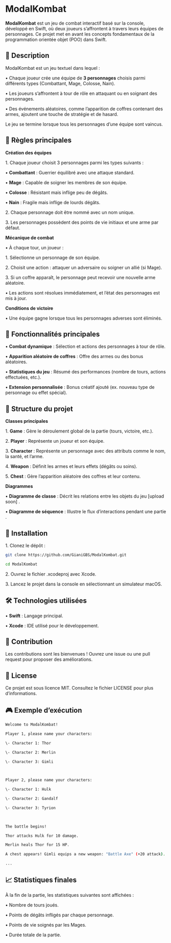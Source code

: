 
# **ModalKombat**

  

**ModalKombat** est un jeu de combat interactif basé sur la console, développé en Swift, où deux joueurs s’affrontent à travers leurs équipes de personnages. Ce projet met en avant les concepts fondamentaux de la programmation orientée objet (POO) dans Swift.

  

## **📝 Description**

  

ModalKombat est un jeu textuel dans lequel :

  

• Chaque joueur crée une équipe de **3 personnages** choisis parmi différents types (Combattant, Mage, Colosse, Nain).

• Les joueurs s’affrontent à tour de rôle en attaquant ou en soignant des personnages.

• Des événements aléatoires, comme l’apparition de coffres contenant des armes, ajoutent une touche de stratégie et de hasard.

  

Le jeu se termine lorsque tous les personnages d’une équipe sont vaincus.

  

## **📜 Règles principales**

  

**Création des équipes**

1\. Chaque joueur choisit 3 personnages parmi les types suivants :

• **Combattant** : Guerrier équilibré avec une attaque standard.

• **Mage** : Capable de soigner les membres de son équipe.

• **Colosse** : Résistant mais inflige peu de dégâts.

• **Nain** : Fragile mais inflige de lourds dégâts.

2\. Chaque personnage doit être nommé avec un nom unique.

3\. Les personnages possèdent des points de vie initiaux et une arme par défaut.

  

**Mécanique de combat**

• À chaque tour, un joueur :

1\. Sélectionne un personnage de son équipe.

2\. Choisit une action : attaquer un adversaire ou soigner un allié (si Mage).

3\. Si un coffre apparaît, le personnage peut recevoir une nouvelle arme aléatoire.

• Les actions sont résolues immédiatement, et l’état des personnages est mis à jour.

  

**Conditions de victoire**

• Une équipe gagne lorsque tous les personnages adverses sont éliminés.

  

## **🚀 Fonctionnalités principales**

• **Combat dynamique** : Sélection et actions des personnages à tour de rôle.

• **Apparition aléatoire de coffres** : Offre des armes ou des bonus aléatoires.

• **Statistiques du jeu** : Résumé des performances (nombre de tours, actions effectuées, etc.).

• **Extension personnalisée** : Bonus créatif ajouté (ex. nouveau type de personnage ou effet spécial).

  

## **📂 Structure du projet**

  

**Classes principales**

1\. **Game** : Gère le déroulement global de la partie (tours, victoire, etc.).

2\. **Player** : Représente un joueur et son équipe.

3\. **Character** : Représente un personnage avec des attributs comme le nom, la santé, et l’arme.

4\. **Weapon** : Définit les armes et leurs effets (dégâts ou soins).

5\. **Chest** : Gère l’apparition aléatoire des coffres et leur contenu.

  

**Diagrammes**

• **Diagramme de classe** : Décrit les relations entre les objets du jeu [upload soon] .

• **Diagramme de séquence** : Illustre le flux d’interactions pendant une partie .

  

## **🔧 Installation**

1\. Clonez le dépôt :
```bash
git clone https://github.com/GianiGBS/ModalKombat.git
```

```bash
cd ModalKombat
```

  

  

2\. Ouvrez le fichier .xcodeproj avec Xcode.

3\. Lancez le projet dans la console en sélectionnant un simulateur macOS.

  

## **🛠️ Technologies utilisées**

• **Swift** : Langage principal.

• **Xcode** : IDE utilisé pour le développement.

  

## **🤝 Contribution**

  

Les contributions sont les bienvenues ! Ouvrez une issue ou une pull request pour proposer des améliorations.

  

## **📜 License**

  

Ce projet est sous licence MIT. Consultez le fichier LICENSE pour plus d’informations.

  

## **🎮 Exemple d’exécution**

  
```bash
Welcome to ModalKombat!

Player 1, please name your characters:

\- Character 1: Thor

\- Character 2: Merlin

\- Character 3: Gimli

  

Player 2, please name your characters:

\- Character 1: Hulk

\- Character 2: Gandalf

\- Character 3: Tyrion

  

The battle begins!

Thor attacks Hulk for 10 damage.

Merlin heals Thor for 15 HP.

A chest appears! Gimli equips a new weapon: "Battle Axe" (+20 attack).

...

  ```

## **📈 Statistiques finales**

  

À la fin de la partie, les statistiques suivantes sont affichées :

  

• Nombre de tours joués.

• Points de dégâts infligés par chaque personnage.

• Points de vie soignés par les Mages.

• Durée totale de la partie.

##
